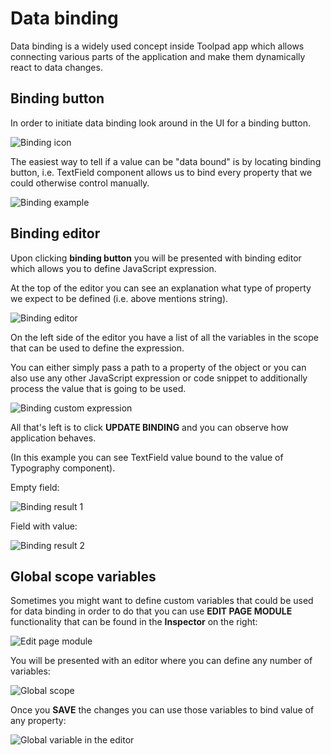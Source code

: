 # Data binding

<p class="description">
    Data binding is a widely used concept inside Toolpad app which allows connecting various parts of the application and make them dynamically react to data changes.
</p>

## Binding button

In order to initiate data binding look around in the UI for a binding button.

![Binding icon](/static/toolpad/data-binding-1.png)

The easiest way to tell if a value can be "data bound" is by locating binding button, i.e. TextField component allows us to bind every property that we could otherwise control manually.

![Binding example](/static/toolpad/data-binding-2.png)

## Binding editor

Upon clicking **binding button** you will be presented with binding editor which allows you to define JavaScript expression.

At the top of the editor you can see an explanation what type of property we expect to be defined (i.e. above mentions string).

![Binding editor](/static/toolpad/data-binding-3.png)

On the left side of the editor you have a list of all the variables in the scope that can be used to define the expression.

You can either simply pass a path to a property of the object or you can also use any other JavaScript expression or code snippet to additionally process the value that is going to be used.

![Binding custom expression](/static/toolpad/data-binding-4x2.png)

All that's left is to click **UPDATE BINDING** and you can observe how application behaves.

(In this example you can see TextField value bound to the value of Typography component).

Empty field:

![Binding result 1](/static/toolpad/data-binding-5.png)

Field with value:

![Binding result 2](/static/toolpad/data-binding-6.png)

## Global scope variables

Sometimes you might want to define custom variables that could be used for data binding in order to do that you can use **EDIT PAGE MODULE** functionality that can be found in the **Inspector** on the right:

![Edit page module](/static/toolpad/data-binding-7.png)

You will be presented with an editor where you can define any number of variables:

![Global scope](/static/toolpad/data-binding-8.png)

Once you **SAVE** the changes you can use those variables to bind value of any property:

![Global variable in the editor](/static/toolpad/data-binding-9.png)
